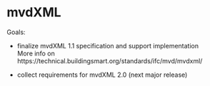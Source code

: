 mvdXML
=================

Goals: <br>
<ul>
  <li>
  finalize mvdXML 1.1 specification and support implementation<br>
  More info on https://technical.buildingsmart.org/standards/ifc/mvd/mvdxml/
  </li>
</ul>
<ul>
  <li>
  collect requirements for mvdXML 2.0 (next major release)
  </li>
</ul>
